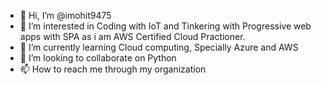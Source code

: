 - 👋 Hi, I’m @imohit9475
- 👀 I’m interested in Coding with IoT and Tinkering with Progressive web apps with SPA as i am AWS Certified Cloud Practioner.
- 🌱 I’m currently learning Cloud computing, Specially Azure and AWS
- 💞️ I’m looking to collaborate on Python
- 📫 How to reach me through my organization

<!---
imohit9475/imohit9475 is a ✨ special ✨ repository because its `README.md` (this file) appears on your GitHub profile.
You can click the Preview link to take a look at your changes.
--->
